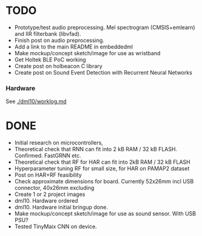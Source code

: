 
# TODO

- Prototype/test audio preprocessing. Mel spectrogram (CMSIS+emlearn) and IIR filterbank (libvfad).
- Finish post on audio preprocessing.
- Add a link to the main README in embeddedml
- Make mockup/concept sketch/image for use as wristband
- Get Holtek BLE PoC working
- Create post on holbeacon C library
- Create post on Sound Event Detection with Recurrent Neural Networks


### Hardware

See [./dml10/worklog.md](./dml10/worklog.md)

# DONE

- Initial research on microcontrollers,
- Theoretical check that RNN can fit into 2 kB RAM / 32 kB FLASH.
Confirmed. FastGRNN etc.
- Theoretical check that RF for HAR can fit into 2kB RAM / 32 kB FLASH
- Hyperparameter tuning RF for small size, for HAR on PAMAP2 dataset
- Post on HAR+RF feasibility
- Check approximate dimensions for board. Currently 52x26mm incl USB connector, 40x26mm excluding
- Create 1 or 2 project images
- dml10. Hardware ordered
- dml10. Hardware initial bringup done.
- Make mockup/concept sketch/image for use as sound sensor. With USB PSU?
- Tested TinyMaix CNN on device.
